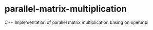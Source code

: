 # parallel-matrix-multiplication
C++ Implementation of parallel matrix multiplication basing on openmpi
